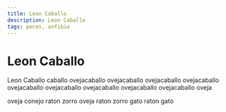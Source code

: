 ```yaml
---
title: Leon Caballo
description: Leon Caballo
tags: peces, anfibio
---
```


# Leon Caballo

Leon Caballo caballo ovejacaballo ovejacaballo ovejacaballo ovejacaballo ovejacaballo ovejacaballo ovejacaballo ovejacaballo ovejacaballo oveja

oveja conejo raton zorro oveja raton zorro gato raton gato